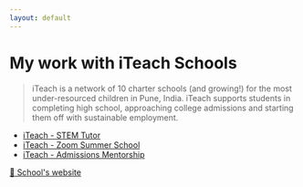 ```yaml
---
layout: default
---
```

# My work with iTeach Schools

> iTeach is a network of 10 charter schools (and growing!) for the most under-resourced children in Pune, India. iTeach supports students in completing high school, approaching college admissions and starting them off with sustainable employment.

<ul class="links">
    <li><a href="iteach1+2.html">iTeach - STEM Tutor</a></li>
    <li><a href="iteach3.html">iTeach - Zoom Summer School</a></li>
    <li><a href="iteach4.html">iTeach - Admissions Mentorship</a></li>
</ul>

<a href="https://www.iteachschools.org/">🏫 School's website</a>

